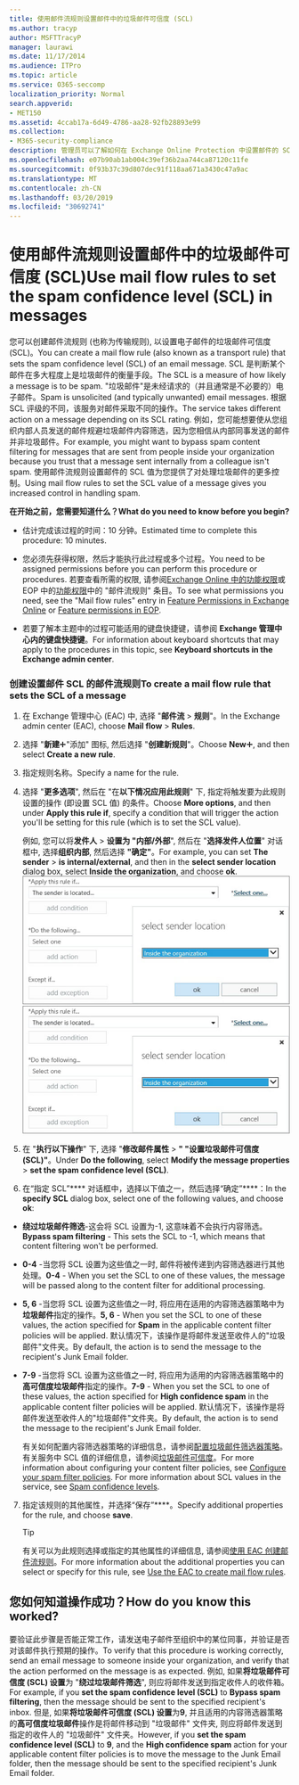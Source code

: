 ```yaml
---
title: 使用邮件流规则设置邮件中的垃圾邮件可信度 (SCL)
ms.author: tracyp
author: MSFTTracyP
manager: laurawi
ms.date: 11/17/2014
ms.audience: ITPro
ms.topic: article
ms.service: O365-seccomp
localization_priority: Normal
search.appverid:
- MET150
ms.assetid: 4ccab17a-6d49-4786-aa28-92fb28893e99
ms.collection:
- M365-security-compliance
description: 管理员可以了解如何在 Exchange Online Protection 中设置邮件的 SCL。
ms.openlocfilehash: e07b90ab1ab004c39ef36b2aa744ca87120c11fe
ms.sourcegitcommit: 0f93b37c39d807dec91f118aa671a3430c47a9ac
ms.translationtype: MT
ms.contentlocale: zh-CN
ms.lasthandoff: 03/20/2019
ms.locfileid: "30692741"
---
```

# <a name="use-mail-flow-rules-to-set-the-spam-confidence-level-scl-in-messages"></a><span data-ttu-id="c8dfb-103">使用邮件流规则设置邮件中的垃圾邮件可信度 (SCL)</span><span class="sxs-lookup"><span data-stu-id="c8dfb-103">Use mail flow rules to set the spam confidence level (SCL) in messages</span></span>

<span data-ttu-id="c8dfb-104">您可以创建邮件流规则 (也称为传输规则), 以设置电子邮件的垃圾邮件可信度 (SCL)。</span><span class="sxs-lookup"><span data-stu-id="c8dfb-104">You can create a mail flow rule (also known as a transport rule) that sets the spam confidence level (SCL) of an email message.</span></span> <span data-ttu-id="c8dfb-105">SCL 是判断某个邮件在多大程度上是垃圾邮件的衡量手段。</span><span class="sxs-lookup"><span data-stu-id="c8dfb-105">The SCL is a measure of how likely a message is to be spam.</span></span> <span data-ttu-id="c8dfb-106">"垃圾邮件"是未经请求的（并且通常是不必要的）电子邮件。</span><span class="sxs-lookup"><span data-stu-id="c8dfb-106">Spam is unsolicited (and typically unwanted) email messages.</span></span> <span data-ttu-id="c8dfb-107">根据 SCL 评级的不同，该服务对邮件采取不同的操作。</span><span class="sxs-lookup"><span data-stu-id="c8dfb-107">The service takes different action on a message depending on its SCL rating.</span></span> <span data-ttu-id="c8dfb-108">例如，您可能想要使从您组织内部人员发送的邮件规避垃圾邮件内容筛选，因为您相信从内部同事发送的邮件并非垃圾邮件。</span><span class="sxs-lookup"><span data-stu-id="c8dfb-108">For example, you might want to bypass spam content filtering for messages that are sent from people inside your organization because you trust that a message sent internally from a colleague isn't spam.</span></span> <span data-ttu-id="c8dfb-109">使用邮件流规则设置邮件的 SCL 值为您提供了对处理垃圾邮件的更多控制。</span><span class="sxs-lookup"><span data-stu-id="c8dfb-109">Using mail flow rules to set the SCL value of a message gives you increased control in handling spam.</span></span> 
  
 <span data-ttu-id="c8dfb-110">**在开始之前，您需要知道什么？**</span><span class="sxs-lookup"><span data-stu-id="c8dfb-110">**What do you need to know before you begin?**</span></span>
  
- <span data-ttu-id="c8dfb-111">估计完成该过程的时间：10 分钟。</span><span class="sxs-lookup"><span data-stu-id="c8dfb-111">Estimated time to complete this procedure: 10 minutes.</span></span>
    
- <span data-ttu-id="c8dfb-112">您必须先获得权限，然后才能执行此过程或多个过程。</span><span class="sxs-lookup"><span data-stu-id="c8dfb-112">You need to be assigned permissions before you can perform this procedure or procedures.</span></span> <span data-ttu-id="c8dfb-113">若要查看所需的权限, 请参阅[Exchange Online 中的功能权限](http://technet.microsoft.com/library/15073ce1-0917-403b-8839-02a2ebc96e16.aspx)或 EOP 中的[功能权限](eop/feature-permissions-in-eop.md)中的 "邮件流规则" 条目。</span><span class="sxs-lookup"><span data-stu-id="c8dfb-113">To see what permissions you need, see the "Mail flow rules" entry in [Feature Permissions in Exchange Online](http://technet.microsoft.com/library/15073ce1-0917-403b-8839-02a2ebc96e16.aspx) or [Feature permissions in EOP](eop/feature-permissions-in-eop.md).</span></span> 
    
- <span data-ttu-id="c8dfb-114">若要了解本主题中的过程可能适用的键盘快捷键，请参阅 **Exchange 管理中心内的键盘快捷键**。</span><span class="sxs-lookup"><span data-stu-id="c8dfb-114">For information about keyboard shortcuts that may apply to the procedures in this topic, see **Keyboard shortcuts in the Exchange admin center**.</span></span>
    
### <a name="to-create-a-mail-flow-rule-that-sets-the-scl-of-a-message"></a><span data-ttu-id="c8dfb-115">创建设置邮件 SCL 的邮件流规则</span><span class="sxs-lookup"><span data-stu-id="c8dfb-115">To create a mail flow rule that sets the SCL of a message</span></span>

1. <span data-ttu-id="c8dfb-116">在 Exchange 管理中心 (EAC) 中, 选择 "**邮件流** \> **规则**"。</span><span class="sxs-lookup"><span data-stu-id="c8dfb-116">In the Exchange admin center (EAC), choose **Mail flow** \> **Rules**.</span></span>
    
2. <span data-ttu-id="c8dfb-117">选择 "**新建**!["](media/ITPro-EAC-AddIcon.gif)"添加" 图标, 然后选择 "**创建新规则**"。</span><span class="sxs-lookup"><span data-stu-id="c8dfb-117">Choose **New**![Add Icon](media/ITPro-EAC-AddIcon.gif), and then select **Create a new rule**.</span></span>
    
3. <span data-ttu-id="c8dfb-118">指定规则名称。</span><span class="sxs-lookup"><span data-stu-id="c8dfb-118">Specify a name for the rule.</span></span>
    
4. <span data-ttu-id="c8dfb-119">选择 "**更多选项**", 然后在 "在**以下情况应用此规则**" 下, 指定将触发要为此规则设置的操作 (即设置 SCL 值) 的条件。</span><span class="sxs-lookup"><span data-stu-id="c8dfb-119">Choose **More options**, and then under **Apply this rule if**, specify a condition that will trigger the action you'll be setting for this rule (which is to set the SCL value).</span></span>
    
    <span data-ttu-id="c8dfb-120">例如, 您可以将**发件人** \> **设置为 "内部/外部**", 然后在 "**选择发件人位置**" 对话框中, 选择**组织内部**, 然后选择 **"确定"**。</span><span class="sxs-lookup"><span data-stu-id="c8dfb-120">For example, you can set **The sender** \> **is internal/external**, and then in the **select sender location** dialog box, select **Inside the organization**, and choose **ok**.</span></span><br/>
    <span data-ttu-id="c8dfb-121">![选择发件人位置](media/EOP-ETR-SetSCL-1.jpg)</span><span class="sxs-lookup"><span data-stu-id="c8dfb-121">![Select sender location](media/EOP-ETR-SetSCL-1.jpg)</span></span>
  
5. <span data-ttu-id="c8dfb-122">在 "**执行以下操作**" 下, 选择 "**修改邮件属性** \> **" "设置垃圾邮件可信度 (SCL)"**。</span><span class="sxs-lookup"><span data-stu-id="c8dfb-122">Under **Do the following**, select **Modify the message properties** \> **set the spam confidence level (SCL)**.</span></span>
  
6. <span data-ttu-id="c8dfb-123">在“指定 SCL”\*\*\*\* 对话框中，选择以下值之一，然后选择“确定”\*\*\*\*：</span><span class="sxs-lookup"><span data-stu-id="c8dfb-123">In the **specify SCL** dialog box, select one of the following values, and choose **ok**:</span></span>
    
  - <span data-ttu-id="c8dfb-124">**绕过垃圾邮件筛选**-这会将 SCL 设置为-1, 这意味着不会执行内容筛选。</span><span class="sxs-lookup"><span data-stu-id="c8dfb-124">**Bypass spam filtering** - This sets the SCL to -1, which means that content filtering won't be performed.</span></span> 
    
  - <span data-ttu-id="c8dfb-125">**0-4** -当您将 SCL 设置为这些值之一时, 邮件将被传递到内容筛选器进行其他处理。</span><span class="sxs-lookup"><span data-stu-id="c8dfb-125">**0-4** - When you set the SCL to one of these values, the message will be passed along to the content filter for additional processing.</span></span> 
    
  - <span data-ttu-id="c8dfb-126">**5, 6** -当您将 SCL 设置为这些值之一时, 将应用在适用的内容筛选器策略中为**垃圾邮件**指定的操作。</span><span class="sxs-lookup"><span data-stu-id="c8dfb-126">**5, 6** - When you set the SCL to one of these values, the action specified for **Spam** in the applicable content filter policies will be applied.</span></span> <span data-ttu-id="c8dfb-127">默认情况下，该操作是将邮件发送至收件人的"垃圾邮件"文件夹。</span><span class="sxs-lookup"><span data-stu-id="c8dfb-127">By default, the action is to send the message to the recipient's Junk Email folder.</span></span> 
    
  - <span data-ttu-id="c8dfb-128">**7-9** -当您将 SCL 设置为这些值之一时, 将应用为适用的内容筛选器策略中的**高可信度垃圾邮件**指定的操作。</span><span class="sxs-lookup"><span data-stu-id="c8dfb-128">**7-9** - When you set the SCL to one of these values, the action specified for **High confidence spam** in the applicable content filter policies will be applied.</span></span> <span data-ttu-id="c8dfb-129">默认情况下，该操作是将邮件发送至收件人的"垃圾邮件"文件夹。</span><span class="sxs-lookup"><span data-stu-id="c8dfb-129">By default, the action is to send the message to the recipient's Junk Email folder.</span></span> 
    
    <span data-ttu-id="c8dfb-p105">有关如何配置内容筛选器策略的详细信息，请参阅[配置垃圾邮件筛选器策略](configure-your-spam-filter-policies.md)。有关服务中 SCL 值的详细信息，请参阅[垃圾邮件可信度](spam-confidence-levels.md)。</span><span class="sxs-lookup"><span data-stu-id="c8dfb-p105">For more information about configuring your content filter policies, see [Configure your spam filter policies](configure-your-spam-filter-policies.md). For more information about SCL values in the service, see [Spam confidence levels](spam-confidence-levels.md).</span></span>
    
7. <span data-ttu-id="c8dfb-132">指定该规则的其他属性，并选择“保存”\*\*\*\*。</span><span class="sxs-lookup"><span data-stu-id="c8dfb-132">Specify additional properties for the rule, and choose **save**.</span></span>
    
    > [!TIP]
    > <span data-ttu-id="c8dfb-133">有关可以为此规则选择或指定的其他属性的详细信息, 请参阅[使用 EAC 创建邮件流规则](https://docs.microsoft.com/Exchange/policy-and-compliance/mail-flow-rules/mail-flow-rule-procedures#use-the-eac-to-create-mail-flow-rules)。</span><span class="sxs-lookup"><span data-stu-id="c8dfb-133">For more information about the additional properties you can select or specify for this rule, see [Use the EAC to create mail flow rules](https://docs.microsoft.com/Exchange/policy-and-compliance/mail-flow-rules/mail-flow-rule-procedures#use-the-eac-to-create-mail-flow-rules).</span></span> 
  
## <a name="how-do-you-know-this-worked"></a><span data-ttu-id="c8dfb-134">您如何知道操作成功？</span><span class="sxs-lookup"><span data-stu-id="c8dfb-134">How do you know this worked?</span></span>

<span data-ttu-id="c8dfb-135">要验证此步骤是否能正常工作，请发送电子邮件至组织中的某位同事，并验证是否对该邮件执行预期的操作。</span><span class="sxs-lookup"><span data-stu-id="c8dfb-135">To verify that this procedure is working correctly, send an email message to someone inside your organization, and verify that the action performed on the message is as expected.</span></span> <span data-ttu-id="c8dfb-136">例如, 如果**将垃圾邮件可信度 (SCL) 设置**为 "**绕过垃圾邮件筛选**", 则应将邮件发送到指定收件人的收件箱。</span><span class="sxs-lookup"><span data-stu-id="c8dfb-136">For example, if you **set the spam confidence level (SCL)** to **Bypass spam filtering**, then the message should be sent to the specified recipient's inbox.</span></span> <span data-ttu-id="c8dfb-137">但是, 如果**将垃圾邮件可信度 (SCL) 设置**为**9**, 并且适用的内容筛选器策略的**高可信度垃圾邮件**操作是将邮件移动到 "垃圾邮件" 文件夹, 则应将邮件发送到指定的收件人的 "垃圾邮件" 文件夹。</span><span class="sxs-lookup"><span data-stu-id="c8dfb-137">However, if you **set the spam confidence level (SCL)** to **9**, and the **High confidence spam** action for your applicable content filter policies is to move the message to the Junk Email folder, then the message should be sent to the specified recipient's Junk Email folder.</span></span> 
  

